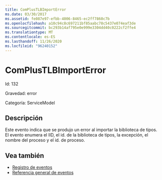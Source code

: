 ```yaml
---
title: ComPlusTLBImportError
ms.date: 03/30/2017
ms.assetid: fe087e97-efbb-4006-8465-ec2ff7860c7b
ms.openlocfilehash: a10c94c8c697211bf85aabc78c5437e074eaf3de
ms.sourcegitcommit: bc293b14af795e0e999e3304dd40c0222cf2ffe4
ms.translationtype: MT
ms.contentlocale: es-ES
ms.lasthandoff: 11/26/2020
ms.locfileid: "96240152"
---
```

# <a name="complustlbimporterror"></a>ComPlusTLBImportError

Id: 132  
  
 Gravedad: error  
  
 Categoría: ServiceModel  
  
## <a name="description"></a>Descripción  

 Este evento indica que se produjo un error al importar la biblioteca de tipos. El evento enumera el IID, el id. de la biblioteca de tipos, la excepción, el nombre del proceso y el id. de proceso.  
  
## <a name="see-also"></a>Vea también

- [Registro de eventos](index.md)
- [Referencia general de eventos](events-general-reference.md)

